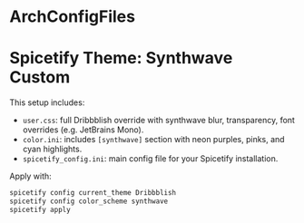 # ArchConfigFiles

# Spicetify Theme: Synthwave Custom

This setup includes:
- `user.css`: full Dribbblish override with synthwave blur, transparency, font overrides (e.g. JetBrains Mono).
- `color.ini`: includes `[synthwave]` section with neon purples, pinks, and cyan highlights.
- `spicetify_config.ini`: main config file for your Spicetify installation.

Apply with:
```bash
spicetify config current_theme Dribbblish
spicetify config color_scheme synthwave
spicetify apply
